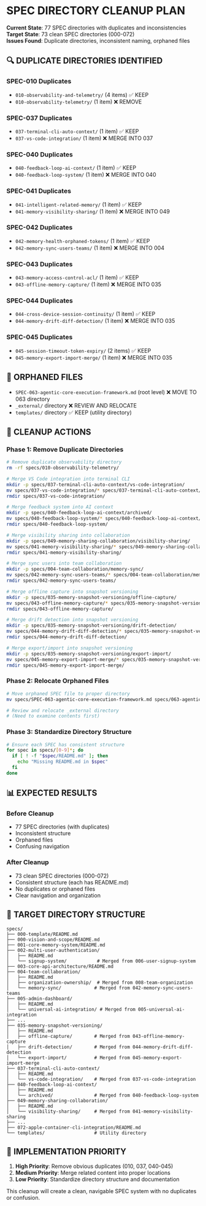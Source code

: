 # SPEC DIRECTORY CLEANUP PLAN

**Current State**: 77 SPEC directories with duplicates and inconsistencies  
**Target State**: 73 clean SPEC directories (000-072)  
**Issues Found**: Duplicate directories, inconsistent naming, orphaned files

## 🔍 **DUPLICATE DIRECTORIES IDENTIFIED**

### **SPEC-010 Duplicates**
- `010-observability-and-telemetry/` (4 items) ✅ KEEP
- `010-observability-telemetry/` (1 item) ❌ REMOVE

### **SPEC-037 Duplicates** 
- `037-terminal-cli-auto-context/` (1 item) ✅ KEEP
- `037-vs-code-integration/` (1 item) ❌ MERGE INTO 037

### **SPEC-040 Duplicates**
- `040-feedback-loop-ai-context/` (1 item) ✅ KEEP
- `040-feedback-loop-system/` (1 item) ❌ MERGE INTO 040

### **SPEC-041 Duplicates**
- `041-intelligent-related-memory/` (1 item) ✅ KEEP
- `041-memory-visibility-sharing/` (1 item) ❌ MERGE INTO 049

### **SPEC-042 Duplicates**
- `042-memory-health-orphaned-tokens/` (1 item) ✅ KEEP
- `042-memory-sync-users-teams/` (1 item) ❌ MERGE INTO 004

### **SPEC-043 Duplicates**
- `043-memory-access-control-acl/` (1 item) ✅ KEEP
- `043-offline-memory-capture/` (1 item) ❌ MERGE INTO 035

### **SPEC-044 Duplicates**
- `044-cross-device-session-continuity/` (1 item) ✅ KEEP
- `044-memory-drift-diff-detection/` (1 item) ❌ MERGE INTO 035

### **SPEC-045 Duplicates**
- `045-session-timeout-token-expiry/` (2 items) ✅ KEEP
- `045-memory-export-import-merge/` (1 item) ❌ MERGE INTO 035

## 📁 **ORPHANED FILES**
- `SPEC-063-agentic-core-execution-framework.md` (root level) ❌ MOVE TO 063 directory
- `_external/` directory ❌ REVIEW AND RELOCATE
- `templates/` directory ✅ KEEP (utility directory)

## 🎯 **CLEANUP ACTIONS**

### **Phase 1: Remove Duplicate Directories**
```bash
# Remove duplicate observability directory
rm -rf specs/010-observability-telemetry/

# Merge VS Code integration into terminal CLI
mkdir -p specs/037-terminal-cli-auto-context/vs-code-integration/
mv specs/037-vs-code-integration/* specs/037-terminal-cli-auto-context/vs-code-integration/
rmdir specs/037-vs-code-integration/

# Merge feedback system into AI context
mkdir -p specs/040-feedback-loop-ai-context/archived/
mv specs/040-feedback-loop-system/* specs/040-feedback-loop-ai-context/archived/
rmdir specs/040-feedback-loop-system/

# Merge visibility sharing into collaboration
mkdir -p specs/049-memory-sharing-collaboration/visibility-sharing/
mv specs/041-memory-visibility-sharing/* specs/049-memory-sharing-collaboration/visibility-sharing/
rmdir specs/041-memory-visibility-sharing/

# Merge sync users into team collaboration
mkdir -p specs/004-team-collaboration/memory-sync/
mv specs/042-memory-sync-users-teams/* specs/004-team-collaboration/memory-sync/
rmdir specs/042-memory-sync-users-teams/

# Merge offline capture into snapshot versioning
mkdir -p specs/035-memory-snapshot-versioning/offline-capture/
mv specs/043-offline-memory-capture/* specs/035-memory-snapshot-versioning/offline-capture/
rmdir specs/043-offline-memory-capture/

# Merge drift detection into snapshot versioning
mkdir -p specs/035-memory-snapshot-versioning/drift-detection/
mv specs/044-memory-drift-diff-detection/* specs/035-memory-snapshot-versioning/drift-detection/
rmdir specs/044-memory-drift-diff-detection/

# Merge export/import into snapshot versioning
mkdir -p specs/035-memory-snapshot-versioning/export-import/
mv specs/045-memory-export-import-merge/* specs/035-memory-snapshot-versioning/export-import/
rmdir specs/045-memory-export-import-merge/
```

### **Phase 2: Relocate Orphaned Files**
```bash
# Move orphaned SPEC file to proper directory
mv specs/SPEC-063-agentic-core-execution-framework.md specs/063-agentic-core-execution/

# Review and relocate _external directory
# (Need to examine contents first)
```

### **Phase 3: Standardize Directory Structure**
```bash
# Ensure each SPEC has consistent structure
for spec in specs/[0-9]*; do
  if [ ! -f "$spec/README.md" ]; then
    echo "Missing README.md in $spec"
  fi
done
```

## 📊 **EXPECTED RESULTS**

### **Before Cleanup**
- 77 SPEC directories (with duplicates)
- Inconsistent structure
- Orphaned files
- Confusing navigation

### **After Cleanup**
- 73 clean SPEC directories (000-072)
- Consistent structure (each has README.md)
- No duplicates or orphaned files
- Clear navigation and organization

## 🎯 **TARGET DIRECTORY STRUCTURE**

```
specs/
├── 000-template/README.md
├── 000-vision-and-scope/README.md
├── 001-core-memory-system/README.md
├── 002-multi-user-authentication/
│   ├── README.md
│   └── signup-system/           # Merged from 006-user-signup-system
├── 003-core-api-architecture/README.md
├── 004-team-collaboration/
│   ├── README.md
│   ├── organization-ownership/  # Merged from 008-team-organization
│   └── memory-sync/            # Merged from 042-memory-sync-users-teams
├── 005-admin-dashboard/
│   ├── README.md
│   └── universal-ai-integration/ # Merged from 005-universal-ai-integration
├── ...
├── 035-memory-snapshot-versioning/
│   ├── README.md
│   ├── offline-capture/        # Merged from 043-offline-memory-capture
│   ├── drift-detection/        # Merged from 044-memory-drift-diff-detection
│   └── export-import/          # Merged from 045-memory-export-import-merge
├── 037-terminal-cli-auto-context/
│   ├── README.md
│   └── vs-code-integration/    # Merged from 037-vs-code-integration
├── 040-feedback-loop-ai-context/
│   ├── README.md
│   └── archived/               # Merged from 040-feedback-loop-system
├── 049-memory-sharing-collaboration/
│   ├── README.md
│   └── visibility-sharing/     # Merged from 041-memory-visibility-sharing
├── ...
├── 072-apple-container-cli-integration/README.md
└── templates/                  # Utility directory
```

## 🚀 **IMPLEMENTATION PRIORITY**

1. **High Priority**: Remove obvious duplicates (010, 037, 040-045)
2. **Medium Priority**: Merge related content into proper locations
3. **Low Priority**: Standardize directory structure and documentation

This cleanup will create a clean, navigable SPEC system with no duplicates or confusion.
